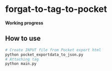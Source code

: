 # forgat-to-tag-to-pocket

**Working progress**

## How to use

```bash
# Create INPUT file from Pocket export html
python pocket_exportdata_to_json.py
# Attaching tag
python main.py

```